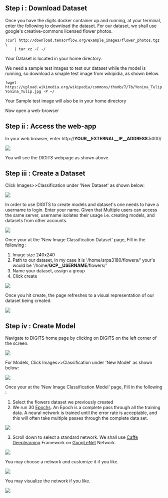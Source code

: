 ## Step i : Download Dataset

Once you have the digits docker container up and running, at your terminal, enter the following to download the dataset. For our dataset, we shall use google's creative-commons licensed flower photos.

```
!curl http://download.tensorflow.org/example_images/flower_photos.tgz \
    | tar xz -C ~/
```
 Your Dataset is located in your home directory. 
 
 We need a sample test images to test our dataset while the model is running, so download a smaple test image from wikipidia, as shown below.
 
 ```
!wget https://upload.wikimedia.org/wikipedia/commons/thumb/7/7b/Yonina_Tulip.jpg/220px-Yonina_Tulip.jpg -P ~/
```

Your Sample test image will also be in your home directory
 
Now open a web-browser

## Step ii : Access the web-app

In your web browser, enter http://__YOUR__EXTERNAL__IP__ADDRESS__:5000/	


<kbd>
  <img src="/update_1.png">
</kbd>

You will see the DIGITS webpage as shown above.

## Step iii : Create a Dataset

Click Images>>Classification under 'New Dataset' as shown below:

<kbd>
  <img src="/update_2.png">
</kbd>

In order to use DIGITS to create models and dataset's one needs to have a username to login. Enter your name. Given that Multiple users can access the same server, username isolates their usage i.e. creating models, and datasets from other accounts.


<kbd>
  <img src="/update_3_1.png">
</kbd>

Once your at the 'New Image Classification Dataset' page, Fill in the following :

1. Image size 240x240
2. Path to our dataset, in my case it is '/home/srpa3180/flowers/' your's would be '/home/__GCP__USERNAME__/flowers/'
3. Name your dataset, assign a group
4. Click create 


<kbd>
  <img src="/update_3.png">
</kbd>

Once you hit create, the page refreshes to a visual representation of our dataset being created. 

<kbd>
  <img src="/update_4.png">
</kbd>

## Step iv : Create Model

Navigate to DIGITS home page by clicking on DIGITS on the left corner of the screen.

<kbd>
  <img src="/7.png">
</kbd>

For Models, Click Images>>Classification under 'New Model' as shown below:

<kbd>
  <img src="/update_5.png">
</kbd>

Once your at the 'New Image Classification Model' page, Fill in the following :

1. Select the flowers dataset we previously created
2. We run 30 [Epochs](https://deeplearning4j.org/glossary). An Epoch is a complete pass through all the training data. A neural network is trained until the error rate is acceptable, and this will often take multiple passes through the complete data set.

<kbd>
  <img src="/update_6.png">
</kbd>

3. Scroll down to select a standard network. We shall use [Caffe](http://caffe.berkeleyvision.org) [Deeplearning](https://en.wikipedia.org/wiki/Deep_learning) Framework on [GoogLeNet](https://leonardoaraujosantos.gitbooks.io/artificial-inteligence/content/googlenet.html) Network.

<kbd>
  <img src="/update_7.png">
</kbd>

You may choose a network and customize it if you like.

<kbd>
  <img src="/update_7_customize.png">
</kbd>

You may visualize the network if you like.

<kbd>
  <img src="/update_7_visualize.png">
</kbd>


